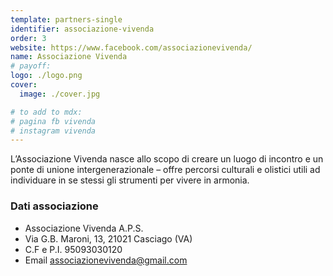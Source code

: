 ```yaml
---
template: partners-single
identifier: associazione-vivenda
order: 3
website: https://www.facebook.com/associazionevivenda/
name: Associazione Vivenda
# payoff:
logo: ./logo.png
cover:
  image: ./cover.jpg

# to add to mdx: 
# pagina fb vivenda
# instagram vivenda
---
```


<EntryInfo variant="web" label="Visita" value="[facebook.com/associazionevivenda](https://www.facebook.com/associazionevivenda)" bottom={6}/>

L’Associazione Vivenda nasce allo scopo di creare un luogo di incontro e un ponte di unione intergenerazionale – offre percorsi culturali e olistici utili ad individuare in se stessi gli strumenti per vivere in armonia.

### Dati associazione

- Associazione Vivenda A.P.S.
- Via G.B. Maroni, 13, 21021 Casciago (VA)
- C.F e P.I. 95093030120
- Email [associazionevivenda@gmail.com](mailto:associazionevivenda@gmail.com)
